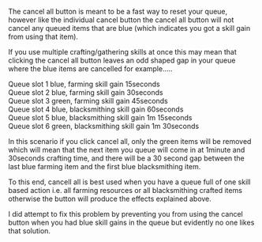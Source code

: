 ---
---
The cancel all button is meant to be a fast way to reset your queue, however like the individual cancel button the cancel all button will not cancel any queued items that are blue (which indicates you got a skill gain from using that item).

If you use multiple crafting/gathering skills at once this may mean that clicking the cancel all button leaves an odd shaped gap in your queue where the blue items are cancelled for example.....

Queue slot 1 blue, farming skill gain 15seconds  
Queue slot 2 blue, farming skill gain 30seconds  
Queue slot 3 green, farming skill gain 45seconds  
Queue slot 4 blue, blacksmithing skill gain 60seconds  
Queue slot 5 blue, blacksmithing skill gain 1m 15seconds  
Queue slot 6 green, blacksmithing skill gain 1m 30seconds

In this scenario if you click cancel all, only the green items will be removed which will mean that the next item you queue will come in at 1minute and 30seconds crafting time, and there will be a 30 second gap between the last blue farming item and the first blue blacksmithing item.

To this end, cancell all is best used when you have a queue full of one skill based action i.e. all farming resources or all blacksmithing crafted items otherwise the button will produce the effects explained above.

I did attempt to fix this problem by preventing you from using the cancel button when you had blue skill gains in the queue but evidently no one likes that solution.